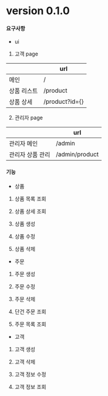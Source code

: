 # version 0.1.0

#### 요구사항

* ui
1. 고객 page

|        | url            |
| ------ | -------------- |
| 메인     | /              |
| 상품 리스트 | /product       |
| 상품 상세  | /product?id={} |

2. 관리자 page

|           | url            |
| --------- | -------------- |
| 관리자 메인    | /admin         |
| 관리자 상품 관리 | /admin/product |

#### 기능

- 상품
1. 상품 목록 조회

2. 상품 상세 조회

3. 상품 생성

4. 상품 수정

5. 상품 삭제



* 주문
1. 주문 생성

2. 주문 수정

3. 주문 삭제

4. 단건 주문 조회

5. 주문 목록 조회



* 고객
1. 고객 생성

2. 고객 삭제

3. 고객 정보 수정

4. 고객 정보 조회
